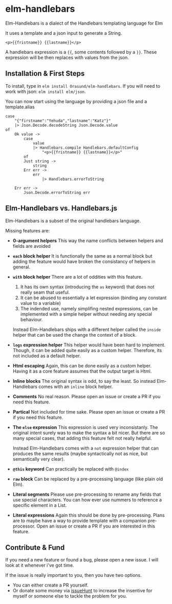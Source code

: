 # elm-handlebars
Elm-Handlebars is a dialect of the Handlebars templating language for Elm

It uses a template and a json input to generate a String.

    <p>{{fristname}} {{lastname}}</p>

A handlebars expression is a `{{`, some contents followed by a `}}`.
These expression will be then replaces with values from the json.

## Installation & First Steps

To install, type in `elm install Orasund/elm-handlebars`.
If you will need to work with json: `elm install elm/json`.

You can now start using the language by providing a json file and a template.alias

    case 
        "{"firstname":"Yehuda","lastname":"Katz"}"
        |> Json.Decode.decodeString Json.Decode.value
    of
        Ok value ->
            case
                value
                |> Handlebars.compile Handlebars.defaultConfig
                    "<p>{{fristname}} {{lastname}}</p>"
            of
            Just string ->
                string
            Err err ->
                err
                    |> Handlebars.errorToString
                
        Err err ->
            Json.Decode.errorToString err

## Elm-Handlebars vs. Handlebars.js

Elm-Handlebars is a subset of the original handlebars language.

Missing features are:

* **0-argument helpers**
  This way the name conflicts between helpers and fields are avoided
* **`each` block helper**
  It is functionally the same as a normal block but adding the feature would have broken the consistancy of helpers in general.
* **`with` block helper**
  There are a lot of oddities with this feature.
  
  1. It has its own syntax (introducing the `as` keyword) that does not really seam that useful.
  2. It can be abused to essentially a let expression (binding any constant value to a variable)
  3. The indended use, namely simplifing nested expressions, can be implemented with a simple helper without needing any special behaviour.
  
  Instead Elm-Handlebars ships with a different helper called the `inside` helper that can be used the change the context of a block.
* **`logs` expression helper**
  This helper would have been hard to implement. Though, it can be added quite easily as a custom helper. Therefore, its not included as a default helper.
* **Html escaping**
  Again, this can be done easily as a custom helper. Having it as a core feature assumes that the output target is Html.
* **Inline blocks**
  The original syntax is odd, to say the least. So instead Elm-Handlebars comes with an `inline` block helper.
* **Comments**
  No real reason. Please open an issue or create a PR if you need this feature.
* **Partical**
  Not included for time sake. Please open an issue or create a PR if you need this feature. 
* **The `else` expression**
  This expression is used very inconsistanly. The original intent surely was to make the syntax a bit nicer. But there are so many special cases, that adding this feature felt not really helpful.

  Instead Elm-Handlebars comes with a `not` expression helper that can produces the same results (maybe syntactically not as nice, but semantically very clear).
* **`@this` keyword**
  Can practically be replaced with `@index`
* **`raw` block**
  Can be replaced by a pre-processing language (like plain old Elm).
* **Literal segments**
  Please use pre-processing to rename any fields that use special characters. You can how ever use nummers to reference a specific element in a List.
* **Literal expressions**
  Again this should be done by pre-processing. Plans are to maybe have a way to provide template with a companion pre-processor. Open an issue or create a PR if you are interested in this feature.

## Contribute & Fund

If you need a new feature or found a bug, please open a new issue.
I will look at it whenever i've got time.

If the issue is really important to you, then you have two options.

* You can either create a PR yourself.
* Or donate some money via [issueHunt](https://issuehunt.io/r/Orasund/elm-handlebars) to increase the insentive for myself or someone else to tackle the problem for you.


